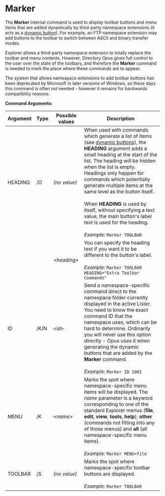 # Marker

The **Marker** internal command is used to display toolbar buttons and menu items that are added dynamically by third-party namespace extensions (it acts as a [dynamic button](/Manual/customize/creating_your_own_buttons/editing_the_toolbar/dynamic_buttons/RAEDME.md)). For example, an FTP namespace extension may add buttons to the toolbar to switch between ASCII and binary transfer modes.

Explorer allows a third-party namespace extension to totally replace the toolbar and menu contents. However, Directory Opus gives full control to the user over the state of the toolbars, and therefore the **Marker** command is needed to mark the place where these commands are to appear.

The system that allows namespace extensions to add toolbar buttons has been deprecated by Microsoft in later versions of Windows, so these days this command is often not needed - however it remains for backwards compatibility reasons.

**Command Arguments:** 

| Argument | Type | Possible values | Description |
| --- | --- | --- | --- |
| HEADING | /O | *(no value)* | When used with commands which generate a list of items (see [dynamic buttons](/Manual/customize/creating_your_own_buttons/editing_the_toolbar/dynamic_buttons/RAEDME.md)), the **HEADING** argument adds a small heading at the start of the list. The heading will be hidden when the list is empty. Headings only happen for commands which potentially generate multiple items at the same level as the button itself.<br /><br />When **HEADING** is used by itself, without specifying a text value, the main button's label text is used for the heading.<br /><br />*Example:* `Marker TOOLBAR` |
|  |  | *\<heading\>* | You can specify the heading text if you want it to be different to the button's label.<br /><br />*Example:* `Marker TOOLBAR HEADING="Extra Toolbar Commands"` |
| ID | /K/N | *\<id\>* | Send a namespace-specific command direct to the namespace folder currently displayed in the active Lister. You need to know the exact command ID that the namespace uses, which can be hard to determine. Ordinarily you will never use this option directly - Opus uses it when generating the dynamic buttons that are added by the **Marker** command.<br /><br />*Example:* `Marker ID 1002` |
| MENU | /K | *\<name\>* | Marks the spot where namespace-specific menu items will be displayed. The *name* parameter is a keyword corresponding to one of the standard Explorer menus (**file**, **edit**, **view**, **tools**, **help**), **other** (commands not fitting into any of those menus) and **all** (all namespace-specific menu items).<br /><br />*Example:* `Marker MENU=file` |
| TOOLBAR | /S | *(no value)* | Marks the spot where namespace-specific toolbar buttons are displayed.<br /><br />*Example:* `Marker TOOLBAR` |

